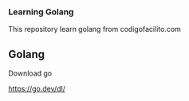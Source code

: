### Learning Golang

This repository learn golang from codigofacilito.com

## Golang

Download go

https://go.dev/dl/